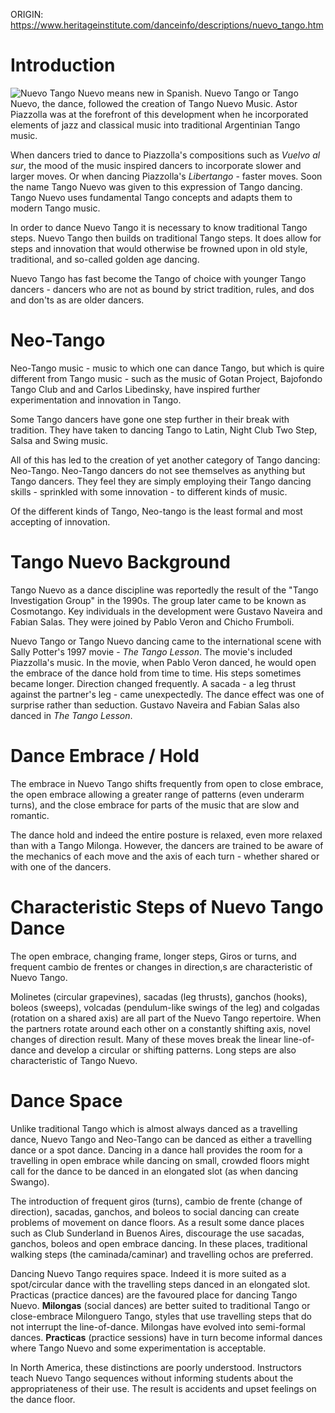 ORIGIN: https://www.heritageinstitute.com/danceinfo/descriptions/nuevo_tango.htm

# Introduction

![Nuevo Tango](../images/lisa_pascal_copy.jpg "Nuevo Tango") Nuevo means new in Spanish. Nuevo Tango or Tango Nuevo, the dance, followed the creation of Tango Nuevo Music. Astor Piazzolla was at the forefront of this development when he incorporated elements of jazz and classical music into traditional Argentinian Tango music.

When dancers tried to dance to Piazzolla's compositions such as _Vuelvo al sur_, the mood of the music inspired dancers to incorporate slower and larger moves. Or when dancing Piazzolla's _Libertango_ - faster moves. Soon the name Tango Nuevo was given to this expression of Tango dancing. Tango Nuevo uses fundamental Tango concepts and adapts them to modern Tango music.

In order to dance Nuevo Tango it is necessary to know traditional Tango steps. Nuevo Tango then builds on traditional Tango steps. It does allow for steps and innovation that would otherwise be frowned upon in old style, traditional, and so-called golden age dancing.

Nuevo Tango has fast become the Tango of choice with younger Tango dancers - dancers who are not as bound by strict tradition, rules, and dos and don'ts as are older dancers.



# Neo-Tango

Neo-Tango music - music to which one can dance Tango, but which is quire different from Tango music - such as the music of Gotan Project, Bajofondo Tango Club and and Carlos Libedinsky, have inspired further experimentation and innovation in Tango.

Some Tango dancers have gone one step further in their break with tradition. They have taken to dancing Tango to Latin, Night Club Two Step, Salsa and Swing music.

All of this has led to the creation of yet another category of Tango dancing: Neo-Tango. Neo-Tango dancers do not see themselves as anything but Tango dancers. They feel they are simply employing their Tango dancing skills - sprinkled with some innovation - to different kinds of music.

Of the different kinds of Tango, Neo-tango is the least formal and most accepting of innovation.



# Tango Nuevo Background

Tango Nuevo as a dance discipline was reportedly the result of the "Tango Investigation Group" in the 1990s. The group later came to be known as Cosmotango. Key individuals in the development were Gustavo Naveira and Fabian Salas. They were joined by Pablo Veron and Chicho Frumboli.

Nuevo Tango or Tango Nuevo dancing came to the international scene with Sally Potter's 1997 movie - _The Tango Lesson_. The movie's included Piazzolla's music. In the movie, when Pablo Veron danced, he would open the embrace of the dance hold from time to time. His steps sometimes became longer. Direction changed frequently. A sacada - a leg thrust against the partner's leg - came unexpectedly. The dance effect was one of surprise rather than seduction. Gustavo Naveira and Fabian Salas also danced in _The Tango Lesson_.



# Dance Embrace / Hold

The embrace in Nuevo Tango shifts frequently from open to close embrace, the open embrace allowing a greater range of patterns (even underarm turns), and the close embrace for parts of the music that are slow and romantic.

The dance hold and indeed the entire posture is relaxed, even more relaxed than with a Tango Milonga. However, the dancers are trained to be aware of the mechanics of each move and the axis of each turn - whether shared or with one of the dancers.



# Characteristic Steps of Nuevo Tango Dance

The open embrace, changing frame, longer steps, Giros or turns, and frequent cambio de frentes or changes in direction,s are characteristic of Nuevo Tango.

Molinetes (circular grapevines), sacadas (leg thrusts), ganchos (hooks), boleos (sweeps), volcadas (pendulum-like swings of the leg) and colgadas (rotation on a shared axis) are all part of the Nuevo Tango repertoire. When the partners rotate around each other on a constantly shifting axis, novel changes of direction result. Many of these moves break the linear line-of-dance and develop a circular or shifting patterns. Long steps are also characteristic of Tango Nuevo.



# Dance Space

Unlike traditional Tango which is almost always danced as a travelling dance, Nuevo Tango and Neo-Tango can be danced as either a travelling dance or a spot dance. Dancing in a dance hall provides the room for a travelling in open embrace while dancing on small, crowded floors might call for the dance to be danced in an elongated slot (as when dancing Swango).

The introduction of frequent giros (turns), cambio de frente (change of direction), sacadas, ganchos, and boleos to social dancing can create problems of movement on dance floors. As a result some dance places such as Club Sunderland in Buenos Aires, discourage the use sacadas, ganchos, boleos and open embrace dancing. In these places, traditional walking steps (the caminada/caminar) and travelling ochos are preferred.

Dancing Nuevo Tango requires space. Indeed it is more suited as a spot/circular dance with the travelling steps danced in an elongated slot. Practicas (practice dances) are the favoured place for dancing Tango Nuevo. **Milongas** (social dances) are better suited to traditional Tango or close-embrace Milonguero Tango, styles that use travelling steps that do not interrupt the line-of-dance. Milongas have evolved into semi-formal dances. **Practicas** (practice sessions) have in turn become informal dances where Tango Nuevo and some experimentation is acceptable.

In North America, these distinctions are poorly understood. Instructors teach Nuevo Tango sequences without informing students about the appropriateness of their use. The result is accidents and upset feelings on the dance floor.